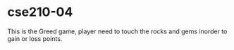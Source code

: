 # cse210-04

This is the Greed game, player need to touch the rocks and gems inorder to gain or loss points.
